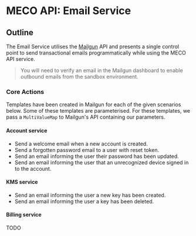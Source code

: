 # MECO API: Email Service

## Outline

The Email Service utilises the [Mailgun](https://www.mailgun.com/) API and presents a single control point to send transactional emails programmatically while using the MECO API service. 

> You will need to verify an email in the Mailgun dashboard to enable outbound emails from the sandbox environment.

### Core Actions

Templates have been created in Mailgun for each of the given scenarios below. Some of these templates are parameterised. For these templates, we pass a `MultiValueMap` to Mailgun's API containing our parameters.

#### Account service

- Send a welcome email when a new account is created.
- Send a forgotten password email to a user with reset token.
- Send an email informing the user their password has been updated.
- Send an email informing the user that an unrecognized device signed in to the account.

#### KMS service

- Send an email informing the user a new key has been created.
- Send an email informing the user a key has been deleted.

#### Billing service

TODO
